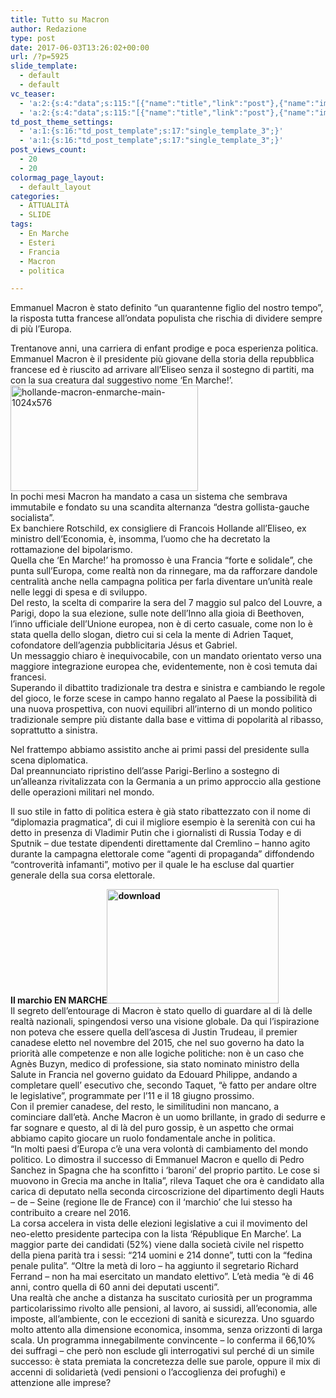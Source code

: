 ```yaml
---
title: Tutto su Macron
author: Redazione
type: post
date: 2017-06-03T13:26:02+00:00
url: /?p=5925
slide_template:
  - default
  - default
vc_teaser:
  - 'a:2:{s:4:"data";s:115:"[{"name":"title","link":"post"},{"name":"image","image":"featured","link":"none"},{"name":"text","mode":"excerpt"}]";s:7:"bgcolor";s:0:"";}'
  - 'a:2:{s:4:"data";s:115:"[{"name":"title","link":"post"},{"name":"image","image":"featured","link":"none"},{"name":"text","mode":"excerpt"}]";s:7:"bgcolor";s:0:"";}'
td_post_theme_settings:
  - 'a:1:{s:16:"td_post_template";s:17:"single_template_3";}'
  - 'a:1:{s:16:"td_post_template";s:17:"single_template_3";}'
post_views_count:
  - 20
  - 20
colormag_page_layout:
  - default_layout
categories:
  - ATTUALITÀ
  - SLIDE
tags:
  - En Marche
  - Esteri
  - Francia
  - Macron
  - politica

---
```

Emmanuel Macron è stato definito &#8220;un quarantenne figlio del nostro tempo&#8221;, la risposta tutta francese all&#8217;ondata populista che rischia di dividere sempre di più l&#8217;Europa.

Trentanove anni, una carriera di enfant prodige e poca esperienza politica. Emmanuel Macron è il presidente più giovane della storia della repubblica francese ed è riuscito ad arrivare all&#8217;Eliseo senza il sostegno di partiti, ma con la sua creatura dal suggestivo nome &#8216;En Marche!&#8217;.<img decoding="async" loading="lazy" class="size-medium wp-image-5929 alignleft" src="https://progressonline.it/wp-content/uploads/2017/06/hollande-macron-enmarche-main-1024x576-300x169.jpg" alt="hollande-macron-enmarche-main-1024x576" width="300" height="169" />  
In pochi mesi Macron ha mandato a casa un sistema che sembrava immutabile e fondato su una scandita alternanza “destra gollista-gauche socialista”.  
Ex banchiere Rotschild, ex consigliere di Francois Hollande all&#8217;Eliseo, ex ministro dell&#8217;Economia, è, insomma, l&#8217;uomo che ha decretato la rottamazione del bipolarismo.  
Quella che &#8216;En Marche!&#8217; ha promosso è una Francia &#8220;forte e solidale&#8221;, che punta sull&#8217;Europa, come realtà non da rinnegare, ma da rafforzare dandole centralità anche nella campagna politica per farla diventare un’unità reale nelle leggi di spesa e di sviluppo.  
Del resto, la scelta di comparire la sera del 7 maggio sul palco del Louvre, a Parigi, dopo la sua elezione, sulle note dell’Inno alla gioia di Beethoven, l’inno ufficiale dell’Unione europea, non è di certo casuale, come non lo è stata quella dello slogan, dietro cui si cela la mente di Adrien Taquet, cofondatore dell&#8217;agenzia pubblicitaria Jésus et Gabriel.  
Un messaggio chiaro è inequivocabile, con un mandato orientato verso una maggiore integrazione europea che, evidentemente, non è così temuta dai francesi.  
Superando il dibattito tradizionale tra destra e sinistra e cambiando le regole del gioco, le forze scese in campo hanno regalato al Paese la possibilità di una nuova prospettiva, con nuovi equilibri all’interno di un mondo politico tradizionale sempre più distante dalla base e vittima di popolarità al ribasso, soprattutto a sinistra.

Nel frattempo abbiamo assistito anche ai primi passi del presidente sulla scena diplomatica.  
Dal preannunciato ripristino dell’asse Parigi-Berlino a sostegno di un’alleanza rivitalizzata con la Germania a un primo approccio alla gestione delle operazioni militari nel mondo.

Il suo stile in fatto di politica estera è già stato ribattezzato con il nome di “diplomazia pragmatica”, di cui il migliore esempio è la serenità con cui ha detto in presenza di Vladimir Putin che i giornalisti di Russia Today e di Sputnik – due testate dipendenti direttamente dal Cremlino – hanno agito durante la campagna elettorale come “agenti di propaganda” diffondendo “controverità infamanti”, motivo per il quale le ha escluse dal quartier generale della sua corsa elettorale.

**Il marchio EN MARCHE<img decoding="async" loading="lazy" class="size-full wp-image-5926 alignright" src="https://progressonline.it/wp-content/uploads/2017/06/download.jpg" alt="download" width="275" height="183" />**  
Il segreto dell&#8217;entourage di Macron è stato quello di guardare al di là delle realtà nazionali, spingendosi verso una visione globale. Da qui l&#8217;ispirazione non poteva che essere quella dell&#8217;ascesa di Justin Trudeau, il premier canadese eletto nel novembre del 2015, che nel suo governo ha dato la priorità alle competenze e non alle logiche politiche: non è un caso che Agnès Buzyn, medico di professione, sia stato nominato ministro della Salute in Francia nel governo guidato da Edouard Philippe, andando a completare quell&#8217; esecutivo che, secondo Taquet, &#8220;è fatto per andare oltre le legislative&#8221;, programmate per l&#8217;11 e il 18 giugno prossimo.  
Con il premier canadese, del resto, le similitudini non mancano, a cominciare dall&#8217;età. Anche Macron è un uomo brillante, in grado di sedurre e far sognare e questo, al di là del puro gossip, è un aspetto che ormai abbiamo capito giocare un ruolo fondamentale anche in politica.  
&#8220;In molti paesi d&#8217;Europa c&#8217;è una vera volontà di cambiamento del mondo politico. Lo dimostra il successo di Emmanuel Macron e quello di Pedro Sanchez in Spagna che ha sconfitto i &#8216;baroni&#8217; del proprio partito. Le cose si muovono in Grecia ma anche in Italia&#8221;, rileva Taquet che ora è candidato alla carica di deputato nella seconda circoscrizione del dipartimento degli Hauts &#8211; de &#8211; Seine (regione Ile de France) con il &#8216;marchio&#8217; che lui stesso ha contribuito a creare nel 2016.  
La corsa accelera in vista delle elezioni legislative a cui il movimento del neo-eletto presidente partecipa con la lista ‘République En Marche’. La maggior parte dei candidati (52%) viene dalla società civile nel rispetto della piena parità tra i sessi: “214 uomini e 214 donne”, tutti con la “fedina penale pulita”. “Oltre la metà di loro – ha aggiunto il segretario Richard Ferrand – non ha mai esercitato un mandato elettivo”. L’età media “è di 46 anni, contro quella di 60 anni dei deputati uscenti”.  
Una realtà che anche a distanza ha suscitato curiosità per un programma particolarissimo rivolto alle pensioni, al lavoro, ai sussidi, all’economia, alle imposte, all’ambiente, con le eccezioni di sanità e sicurezza. Uno sguardo molto attento alla dimensione economica, insomma, senza orizzonti di larga scala. Un programma innegabilmente convincente – lo conferma il 66,10% dei suffragi – che però non esclude gli interrogativi sul perché di un simile successo: è stata premiata la concretezza delle sue parole, oppure il mix di accenni di solidarietà (vedi pensioni o l’accoglienza dei profughi) e attenzione alle imprese?